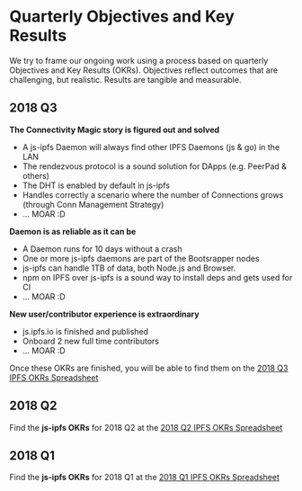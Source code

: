 # Quarterly Objectives and Key Results

We try to frame our ongoing work using a process based on quarterly Objectives and Key Results (OKRs). Objectives reflect outcomes that are challenging, but realistic. Results are tangible and measurable.

## 2018 Q3

**The Connectivity Magic story is figured out and solved**

- A js-ipfs Daemon will always find other IPFS Daemons (js & go) in the LAN 
- The rendezvous protocol is a sound solution for DApps (e.g. PeerPad & others)
- The DHT is enabled by default in js-ipfs
- Handles correctly a scenario where the number of Connections grows (through Conn Management Strategy)
- ... MOAR :D

**Daemon is as reliable as it can be**

- A Daemon runs for 10 days without a crash
- One or more js-ipfs daemons are part of the Bootsrapper nodes 
- js-ipfs can handle 1TB of data, both Node.js and Browser.
- npm on IPFS over js-ipfs is a sound way to install deps and gets used for CI
- ... MOAR :D

**New user/contributor experience is extraordinary**
- js.ipfs.io is finished and published
- Onboard 2 new full time contributors
- ... MOAR :D

Once these OKRs are finished, you will be able to find them on the [2018 Q3 IPFS OKRs Spreadsheet](https://docs.google.com/spreadsheets/d/19vjigg4locq4fO6JXyobS2yTx-k-fSzlFM5ngZDPDbQ/edit#gid=274358435)

## 2018 Q2

Find the **js-ipfs OKRs** for 2018 Q2 at the [2018 Q2 IPFS OKRs Spreadsheet](https://docs.google.com/spreadsheets/d/1xIhKROxFlsY9M9on37D5rkbSsm4YtjRQvG2unHScApA/edit#gid=274358435)

## 2018 Q1

Find the **js-ipfs OKRs** for 2018 Q1 at the [2018 Q1 IPFS OKRs Spreadsheet](https://docs.google.com/spreadsheets/u/1/d/1clB-W489rJpbOEs2Q7Q2Jf1WMXHQxXgccBcUJS9QTiI/edit#gid=2079514081)
